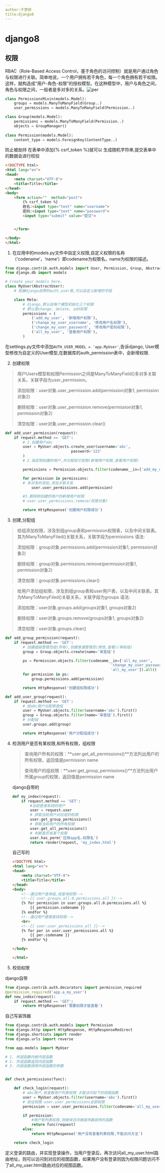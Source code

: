 ```yaml
---
author:于梦娇
title:django8
---
```


# django8

## 权限

  RBAC（Role-Based Access Control，基于角色的访问控制）就是用户通过角色与权限进行关联。简单地说，一个用户拥有若干角色，每一个角色拥有若干权限。这样，就构造成“用户-角色-权限”的授权模型。在这种模型中，用户与角色之间，角色与权限之间，一般者是多对多的关系。![per](../pictures/per.png)

```python
class PermissionsMixin(models.Model):
	groups = models.ManyToManyField(Group..)
	user_permissions = models.ManyToManyField(Permission..)

class Group(models.Model):
	permissions = models.ManyToManyField(Permission..)
	objects = GroupManager()
	
class Permission(models.Model):
	content_type = models.ForeignKey(ContentType..)
```

防止被劫持 
在表单中添加{% csrf_token %}就可以 生成随机字符串,提交表单中的数据会进行校验

```html
<!DOCTYPE html>
<html lang="en">
<head>
    <meta charset="UTF-8">
    <title>Title</title>
</head>
<body>
    <form action=""  method="post">
        {% csrf_token %}
        姓名:<input type="text" name="username">
        密码:<input type="text" name="password">
        <input type="submit" value="提交">


    </form>

</body>
</html>
```





1. 在应用中的models.py文件中自定义权限,自定义权限的名称（‘codename’，‘name’）即codename为权限名，name为权限的描述。

```python
from django.contrib.auth.models import User, Permission, Group, AbstractUser
from django.db import models

# Create your models here.
class MyUser(AbstractUser):
    # 拓展django自带的auth_user表,可以自定义新增的字段

    class Meta:
        # django,默认给每个模型初始化三个权限
        # 默认是change, delete, add权限
        permissions = (
            ('add_my_user', '新增用户权限'),
            ('change_my_user_username', '修改用户名权限'),
            ('change_my_user_password', '修改用户密码权限'),
            ('all_my_user', '查看用户权限'),
        )

```

在settings.py文件中添加`AUTH_USER_MODEL = 'app.MyUser'`,告诉django, User模型修改为自定义的User模型,在数据库的auth_permission表中，会新增权限.

2. 创建权限

>用户Users模型和权限Permission之间是ManyToManyField()多对多关联关系，关联字段为user_permission。
>
>添加权限：user对象.user_permission.add(permission对象1, permission对象2)
>
>删除权限：user对象.user_permission.remove(permission对象1, permission对象2)
>
>清空权限：user对象.user_permission.clear()



```python
def add_user_permission(request):
    if request.method == 'GET':
        # 1.创建用户abc
        user = MyUser.objects.create_user(username='abc',
                              password='123'
        )
        # 2.指定刚创建的用户,并分配给它权限(新增用户权限,查看用户权限)

        permissions = Permission.objects.filter(codename__in=['add_my_user','all_my_user']).all()

        for permission in permissions:
        # 多对多的添加,添加关联关系
            user.user_permissions.add(permission)

        #3.删除刚创建的用户的新增用户权限
        # user.user_permissions.remove(权限对象)

        return HttpResponse('创建用户权限成功')
```

3. 创建,分配组

>给组添加权限，涉及到组group表和permission权限表，以及中间关联表。其为ManyToManyFiled()关联关系，关联字段为permissions 语法:
>
>添加权限：group对象.permissions.add(permission对象1, permission对象2)
>
>删除权限：group对象.permissions.remove(permission对象1, permission对象2)
>
>清空权限：group对象.permissions.clear()

>给用户添加组权限，涉及到组group表和user用户表，以及中间关联表。其为ManyToManyFiled()关联关系，关联字段为groups 语法:
>
>添加权限：user对象.groups.add(groups对象1, groups对象2)
>
>删除权限：user对象.groups.remove(groups对象1, groups对象2)
>
>清空权限：user对象.groups.clear()



```python
def add_group_permission(request):
    if request.method == 'GET':
        # 创建超级管理员组(所有),创建普通管理员(修改,查看)(审核组)
        group = Group.objects.create(name='审查组')

        ps = Permission.objects.filter(codename__in=['all_my_user',
                                                'change_my_user_password',
                                                'all_my_user']).all()
        for permission in ps:
            group.permissions.add(permission)

        return HttpResponse('创建组权限成功')

def add_user_group(request):
    if request.method == 'GET':
        # 给abc用户分配审查组
        user = MyUser.objects.filter(username='abc').first()
        group = Group.objects.filter(name='审查组').first()
        # 分配组
        user.groups.add(group)

        return HttpResponse('用户分配组成功')
```

4. 检测用户是否有某权限,和所有权限，组权限

   >查询用户所有的权限：**user.get_all_permissions()**方法列出用户的所有权限，返回值是permission name
   >
   >查询用户的组权限：**user.get_group_permissions()**方法列出用户所属group的权限，返回值是permission name

      django自带的

   ```python
   def my_index(request):
       if request.method == 'GET':
           #当前登录系统的用户
           user = request.user
           # 获取当前用户对应组的权限
           user.get_group_permissions()
           # 获取当前用户的所有权限
           user.get_all_permissions()
           # 判断是否有某个权限
           user.has_perm('应用app名.权限名')
           return render(request, 'my_index.html')
   ```

     自己写的

   ```html
   <!DOCTYPE html>
   <html lang="en">
   <head>
       <meta charset="UTF-8">
       <title>Title</title>
   </head>
   <body>
       <!--通过用户查询组,组查询权限-->
       <!--{{ user.groups.all.0.permissions.all }}-->
       {% for permission in user.groups.all.0.permissions.all %}
           {{ permission.codename }}
       {% endfor %}
       <!--通过用户直接查找权限-->
       <br>
       <!--{{ user.user_permissions.all }}-->
       {% for per in user.user_permissions.all %}
           {{ per.codename }}
       {% endfor %}

   </body>

   </html>
   ```

5. 校验权限

  django自带

```python
from django.contrib.auth.decorators import permission_required
@permission_required('app.a_my_user')
def new_index(request):
    if request.method == 'GET':
        return HttpResponse('需要权限才能查看')
```

  自己写装饰器

```python
from django.contrib.auth.models import Permission
from django.http import HttpResponse, HttpResponseRedirect
from django.shortcuts import render
from django.urls import reverse

from app.models import MyUser

# 1. 外层函数内嵌内层函数
# 2. 外层函数返回内层函数
# 3. 内层函数调用外层函数的参数


def check_permissions(func):

    def check_login(request):
        # abc用户,有查看用户列表权限 才能访问如下的视图函数
        user = MyUser.objects.filter(username='abc').first()
        # 验证权限 user.user_permissions全部权限
        permission = user.user_permissions.filter(codename='all_my_user').first()

        if permission:
            #用户有列表权限,则继续访问被装饰器装饰的函数
            return func(request)
        else:
            return HttpResponse('用户没有查看列表权限,不能访问方法')

    return check_login


```

定义登录的路由，并实现登录操作，当用户登录后，再次访问all_my_user.html路由地址，则可以访问到对应的视图函数，如果用户没有登录则因为权限问题访问不了all_my_user.html路由对应的视图函数。